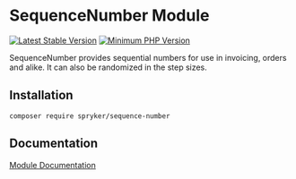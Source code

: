 # SequenceNumber Module
[![Latest Stable Version](https://poser.pugx.org/spryker/sequence-number/v/stable.svg)](https://packagist.org/packages/spryker/sequence-number)
[![Minimum PHP Version](https://img.shields.io/badge/php-%3E%3D%207.4-8892BF.svg)](https://php.net/)

SequenceNumber provides sequential numbers for use in invoicing, orders and alike. It can also be randomized in the step sizes.

## Installation

```
composer require spryker/sequence-number
```

## Documentation

[Module Documentation](https://docs.spryker.com)

